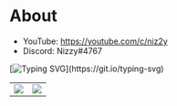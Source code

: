 # About
- YouTube: https://youtube.com/c/niz2y
- Discord: Nizzy#4767

[![Typing SVG](https://readme-typing-svg.herokuapp.com?size=15&color=653FF7&lines=Nizzy%234767;Credit+me+if+you+do+skid+from+my+profile.)](https://git.io/typing-svg)
<p align="center">
<table>
  <tr>
    <td align="center" style="padding=0;width=50%;">
      <img src="https://github-readme-stats.vercel.app/api/?username=Niz2y&title_color=989eff&text_color=9f9f9f&show_icons=true&bg_color=00000000&hide_border=true&icon_color=989eff&hide_title=true&count_private=true" />
    </td>
    <td align="center" style="padding=0;width=50%;">
      <img src="https://github-readme-stats.vercel.app/api/top-langs/?username=Niz2y&title_color=989eff&text_color=9f9f9f&show_icons=true&bg_color=00000000&hide_border=true&icon_color=989eff&hide_title=true&count_private=true" />
    </td>
  </tr>
</table>
</p>
